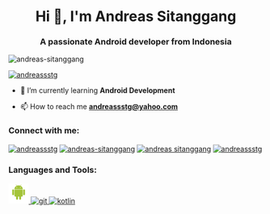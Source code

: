 <h1 align="center">Hi 👋, I'm Andreas Sitanggang</h1>
<h3 align="center">A passionate Android developer from Indonesia</h3>

<p align="left"> <img src="https://komarev.com/ghpvc/?username=andreas-sitanggang&label=Profile%20views&color=0e75b6&style=flat" alt="andreas-sitanggang" /> </p>

<p align="left"> <a href="https://twitter.com/andreassstg" target="blank"><img src="https://img.shields.io/twitter/follow/andreassstg?logo=twitter&style=for-the-badge" alt="andreassstg" /></a> </p>

- 🌱 I’m currently learning **Android Development**

- 📫 How to reach me **andreassstg@yahoo.com**

<h3 align="left">Connect with me:</h3>
<p align="left">
<a href="https://twitter.com/andreassstg" target="blank"><img align="center" src="https://raw.githubusercontent.com/rahuldkjain/github-profile-readme-generator/master/src/images/icons/Social/twitter.svg" alt="andreassstg" height="30" width="40" /></a>
<a href="https://linkedin.com/in/andreas-sitanggang" target="blank"><img align="center" src="https://raw.githubusercontent.com/rahuldkjain/github-profile-readme-generator/master/src/images/icons/Social/linked-in-alt.svg" alt="andreas-sitanggang" height="30" width="40" /></a>
<a href="https://fb.com/andreassstg" target="blank"><img align="center" src="https://raw.githubusercontent.com/rahuldkjain/github-profile-readme-generator/master/src/images/icons/Social/facebook.svg" alt="andreas sitanggang" height="30" width="40" /></a>
<a href="https://instagram.com/andreassstg" target="blank"><img align="center" src="https://raw.githubusercontent.com/rahuldkjain/github-profile-readme-generator/master/src/images/icons/Social/instagram.svg" alt="andreassstg" height="30" width="40" /></a>
</p>

<h3 align="left">Languages and Tools:</h3>
<p align="left"> <a href="https://developer.android.com" target="_blank"> <img src="https://raw.githubusercontent.com/devicons/devicon/master/icons/android/android-original-wordmark.svg" alt="android" width="40" height="40"/> </a> <a href="https://git-scm.com/" target="_blank"> <img src="https://www.vectorlogo.zone/logos/git-scm/git-scm-icon.svg" alt="git" width="40" height="40"/> </a> <a href="https://kotlinlang.org" target="_blank"> <img src="https://www.vectorlogo.zone/logos/kotlinlang/kotlinlang-icon.svg" alt="kotlin" width="40" height="40"/> </a> </p>
